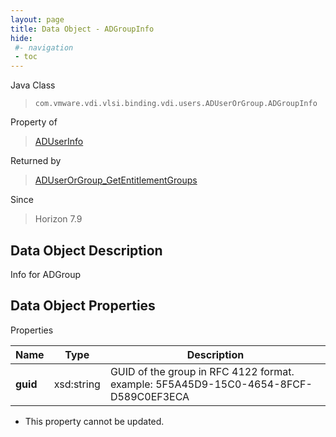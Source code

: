```yaml
---
layout: page
title: Data Object - ADGroupInfo
hide:
 #- navigation
 - toc
---
```






Java Class  
> `com.vmware.vdi.vlsi.binding.vdi.users.ADUserOrGroup.ADGroupInfo`

Property of  
> [ADUserInfo](vdi.users.ADUserOrGroup.ADUserInfo.md#field_detail)

Returned by  
> [ADUserOrGroup_GetEntitlementGroups](vdi.users.ADUserOrGroup.md#getEntitlementGroups)

Since  
> Horizon 7.9


## Data Object Description 

Info for ADGroup 

## Data Object Properties

Properties

Name |  Type |  Description   
---|---|---  
**guid**|  xsd:string|  GUID of the group in RFC 4122 format. example: 5F5A45D9-15C0-4654-8FCF-D589C0EF3ECA   


* This property cannot be updated.

  
  
  
  
  
  
